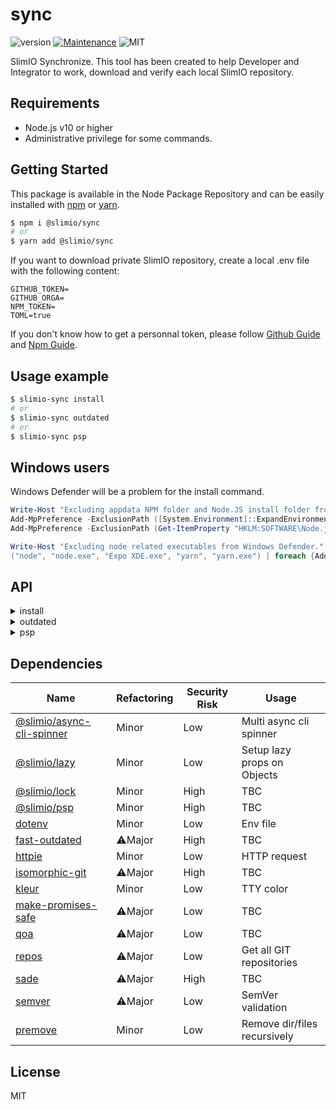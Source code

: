 # sync
![version](https://img.shields.io/badge/version-0.1.0-blue.svg)
[![Maintenance](https://img.shields.io/badge/Maintained%3F-yes-green.svg)](https://github.com/SlimIO/is/commit-activity)
![MIT](https://img.shields.io/github/license/mashape/apistatus.svg)

SlimIO Synchronize. This tool has been created to help Developer and Integrator to work, download and verify each local SlimIO repository.

## Requirements
- Node.js v10 or higher
- Administrative privilege for some commands.

## Getting Started

This package is available in the Node Package Repository and can be easily installed with [npm](https://docs.npmjs.com/getting-started/what-is-npm) or [yarn](https://yarnpkg.com).

```bash
$ npm i @slimio/sync
# or
$ yarn add @slimio/sync
```

If you want to download private SlimIO repository, create a local .env file with the following content:

```
GITHUB_TOKEN=
GITHUB_ORGA=
NPM_TOKEN=
TOML=true
```

If you don't know how to get a personnal token, please follow [Github Guide](https://help.github.com/en/articles/creating-a-personal-access-token-for-the-command-line) and [Npm Guide](https://docs.npmjs.com/creating-and-viewing-authentication-tokens).

## Usage example
```bash
$ slimio-sync install
# or
$ slimio-sync outdated
# or
$ slimio-sync psp
```

## Windows users
Windows Defender will be a problem for the install command.

```powershell
Write-Host "Excluding appdata NPM folder and Node.JS install folder from Windows Defender."
Add-MpPreference -ExclusionPath ([System.Environment]::ExpandEnvironmentVariables("%APPDATA%\npm\"))
Add-MpPreference -ExclusionPath (Get-ItemProperty "HKLM:SOFTWARE\Node.js" | Select-Object -Property InstallPath)

Write-Host "Excluding node related executables from Windows Defender."
("node", "node.exe", "Expo XDE.exe", "yarn", "yarn.exe") | foreach {Add-MpPreference -ExclusionProcess $_}
```

## API

<details>
<summary>install</summary>
<br/>

process:
- Clone the all repository of SlimIO
- Pull master branch for each repository
- Installs the dependencies for each repository

If some repository were already present locally, the `install` command checks for updates and pull master branch if necessary.

If no SlimIO projects are present on your computer, installation may take a little while

</details>

<details>
<summary>outdated</summary>
<br/>

Checks for each folder the versions dependencies (current / latest) and log a report in the terminal.

</details>

<details>
<summary>psp</summary>
<br/>

Use [psp](https://github.com/SlimIO/psp) for each folder and log a report in terminal.

</details>

## Dependencies

|Name|Refactoring|Security Risk|Usage|
|---|---|---|---|
|[@slimio/async-cli-spinner](https://github.com/SlimIO/Async-cli-spinner)|Minor|Low|Multi async cli spinner|
|[@slimio/lazy](https://github.com/SlimIO/Lazy)|Minor|Low|Setup lazy props on Objects|
|[@slimio/lock](https://github.com/SlimIO/Lock#readme)|Minor|High|TBC|
|[@slimio/psp](https://github.com/SlimIO/psp#readme)|Minor|High|TBC|
|[dotenv](https://github.com/motdotla/dotenv)|Minor|Low|Env file|
|[fast-outdated](https://github.com/fraxken/fast-outdated#readme)|⚠️Major|High|TBC|
|[httpie](https://github.com/jakubroztocil/httpie)|Minor|Low|	HTTP request|
|[isomorphic-git](https://isomorphic-git.org/)|⚠️Major|High|TBC|
|[kleur](https://github.com/lukeed/kleur)|Minor|Low|TTY color|
|[make-promises-safe](https://github.com/mcollina/make-promises-safe#readme)|⚠️Major|Low|TBC|
|[qoa](https://github.com/klaussinani/qoa#readme)|⚠️Major|Low|TBC|
|[repos](https://github.com/jonschlinkert/repos)|⚠️Major|Low|Get all GIT repositories|
|[sade](https://github.com/lukeed/sade#readme)|⚠️Major|High|TBC|
|[semver](https://github.com/npm/node-semver)|⚠️Major|Low|SemVer validation|
|[premove](https://github.com/lukeed/premove#readme)|Minor|Low|Remove dir/files recursively|

## License
MIT

